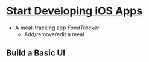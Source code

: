 # [Start Developing iOS Apps](https://developer.apple.com/library/archive/referencelibrary/GettingStarted/DevelopiOSAppsSwift/)

- A meal-tracking app *FoodTracker*
  - Add/remove/edit a meal



## Build a Basic UI

